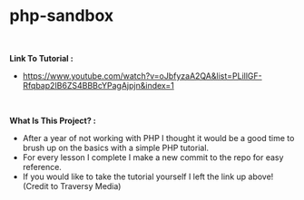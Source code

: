 # php-sandbox

<br>

**Link To Tutorial :**

- https://www.youtube.com/watch?v=oJbfyzaA2QA&list=PLillGF-Rfqbap2IB6ZS4BBBcYPagAjpjn&index=1

<br>

**What Is This Project? :**

- After a year of not working with PHP I thought it would be a good time to brush up on the basics with a simple PHP tutorial.
- For every lesson I complete I make a new commit to the repo for easy reference.
- If you would like to take the tutorial yourself I left the link up above! (Credit to Traversy Media)

<br>
